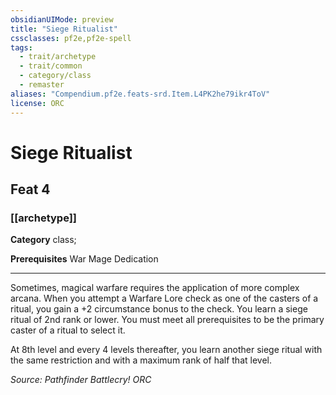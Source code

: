 ```yaml
---
obsidianUIMode: preview
title: "Siege Ritualist"
cssclasses: pf2e,pf2e-spell
tags:
  - trait/archetype
  - trait/common
  - category/class
  - remaster
aliases: "Compendium.pf2e.feats-srd.Item.L4PK2he79ikr4ToV"
license: ORC
---
```

# Siege Ritualist
## Feat 4
### [[archetype]]

**Category** class; 



**Prerequisites** War Mage Dedication
* * *
Sometimes, magical warfare requires the application of more complex arcana. When you attempt a Warfare Lore check as one of the casters of a ritual, you gain a +2 circumstance bonus to the check. You learn a siege ritual of 2nd rank or lower. You must meet all prerequisites to be the primary caster of a ritual to select it.

At 8th level and every 4 levels thereafter, you learn another siege ritual with the same restriction and with a maximum rank of half that level.

*Source: Pathfinder Battlecry!*
*ORC*